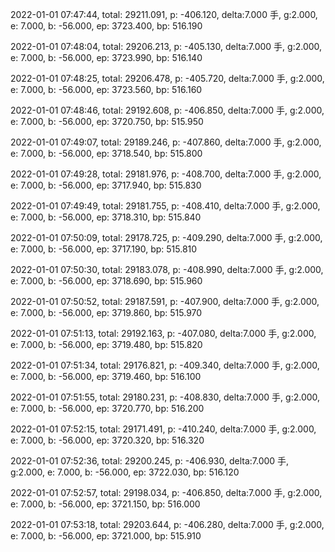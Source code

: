 2022-01-01 07:47:44, total: 29211.091, p: -406.120, delta:7.000 手, g:2.000, e: 7.000, b: -56.000, ep: 3723.400, bp: 516.190

2022-01-01 07:48:04, total: 29206.213, p: -405.130, delta:7.000 手, g:2.000, e: 7.000, b: -56.000, ep: 3723.990, bp: 516.140

2022-01-01 07:48:25, total: 29206.478, p: -405.720, delta:7.000 手, g:2.000, e: 7.000, b: -56.000, ep: 3723.560, bp: 516.160

2022-01-01 07:48:46, total: 29192.608, p: -406.850, delta:7.000 手, g:2.000, e: 7.000, b: -56.000, ep: 3720.750, bp: 515.950

2022-01-01 07:49:07, total: 29189.246, p: -407.860, delta:7.000 手, g:2.000, e: 7.000, b: -56.000, ep: 3718.540, bp: 515.800

2022-01-01 07:49:28, total: 29181.976, p: -408.700, delta:7.000 手, g:2.000, e: 7.000, b: -56.000, ep: 3717.940, bp: 515.830

2022-01-01 07:49:49, total: 29181.755, p: -408.410, delta:7.000 手, g:2.000, e: 7.000, b: -56.000, ep: 3718.310, bp: 515.840

2022-01-01 07:50:09, total: 29178.725, p: -409.290, delta:7.000 手, g:2.000, e: 7.000, b: -56.000, ep: 3717.190, bp: 515.810

2022-01-01 07:50:30, total: 29183.078, p: -408.990, delta:7.000 手, g:2.000, e: 7.000, b: -56.000, ep: 3718.690, bp: 515.960

2022-01-01 07:50:52, total: 29187.591, p: -407.900, delta:7.000 手, g:2.000, e: 7.000, b: -56.000, ep: 3719.860, bp: 515.970

2022-01-01 07:51:13, total: 29192.163, p: -407.080, delta:7.000 手, g:2.000, e: 7.000, b: -56.000, ep: 3719.480, bp: 515.820

2022-01-01 07:51:34, total: 29176.821, p: -409.340, delta:7.000 手, g:2.000, e: 7.000, b: -56.000, ep: 3719.460, bp: 516.100

2022-01-01 07:51:55, total: 29180.231, p: -408.830, delta:7.000 手, g:2.000, e: 7.000, b: -56.000, ep: 3720.770, bp: 516.200

2022-01-01 07:52:15, total: 29171.491, p: -410.240, delta:7.000 手, g:2.000, e: 7.000, b: -56.000, ep: 3720.320, bp: 516.320

2022-01-01 07:52:36, total: 29200.245, p: -406.930, delta:7.000 手, g:2.000, e: 7.000, b: -56.000, ep: 3722.030, bp: 516.120

2022-01-01 07:52:57, total: 29198.034, p: -406.850, delta:7.000 手, g:2.000, e: 7.000, b: -56.000, ep: 3721.150, bp: 516.000

2022-01-01 07:53:18, total: 29203.644, p: -406.280, delta:7.000 手, g:2.000, e: 7.000, b: -56.000, ep: 3721.000, bp: 515.910